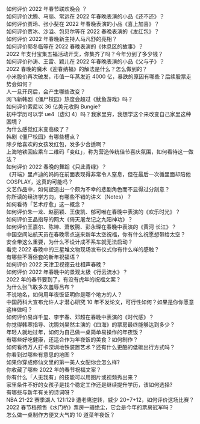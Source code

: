 如何评价 2022 年春节联欢晚会 ？  
如何评价沈腾、马丽、常远在 2022 年春晚表演的小品《还不还》？  
如何评价贾玲、张小斐在 2022 年春晚表演的小品《喜上加喜》？  
如何评价贾冰、沙溢、包贝尔等在 2022 春晚表演的《发红包》？  
如何评价 2022 年春晚新主持人马凡舒的亮相？  
如何评价郭冬临等在 2022 春晚表演的《休息区的故事》？  
2022 年支付宝集五福活动开奖，你集齐了吗？今年分到了多少钱？  
如何评价孙涛、王雷、颖儿在 2022 年春晚表演的小品《父与子》？  
2022 春晚的魔术《迎春纳福》的解法是什么？怎么做到的？  
小米股价再次破发，市值一年蒸发近 4000 亿，暴跌的原因有哪些？后续股票走势会如何？  
人一旦开窍后，会产生哪些改变？  
网飞新韩剧《僵尸校园》热度会超过《鱿鱼游戏》吗？  
如何评价索尼以 36 亿美元收购 Bungie?  
初中学历可以学 ue4（虚幻 4）吗？我家里穷，我想学这个来改变自己家里这种困境？  
为什么感觉红米变高级了？  
韩剧《僵尸校园》有哪些槽点？  
除夕给喜欢的女孩发红包，发多少合适啊？  
上海地铁回应乘车二维码「变红」，称为营造传统佳节喜庆氛围，如何看待这一做法？  
如何评价 2022 春晚的舞蹈《只此青绿》？  
《开端》里卢迪的妈妈在前面表现得非常令人窒息，但在最后一次循里面却陪他 COSPLAY，这真的可能吗？  
文艺作品中，如何塑造出一个颇为不幸的悲剧角色而不显得过分刻意？  
你所读的经济学方向，有哪些不错的讲义（Notes）？  
如何看待「艺术疗愈」这一概念？  
如何评价朱一龙、赵丽颖、王俊凯、郁可唯在春晚中表演的《欢乐时光》？  
如何评价王晶指导的网大《倚天屠龙记之九阳神功》？  
如何评价王嘉尔、陈坤、萧敬腾、彭永琛在春晚中表演的《黄河 长江》？  
中国空间站航天员在春晚零点送来新年太空祝福，你有什么祝愿想带给太空？  
安全带这么重要，为什么不设计成不系车就无法启动？  
看完 2022 春晚中的三星堆文物现场发布仪式你有什么样的感触？  
有哪些不落俗套的新年祝福语？  
如何评价 2022 天津卫视德云社相声春晚？  
如何评价 2022 年春晚中的景观太极《行云流水》？  
2022 年的春节要到了，有没有虎年的祝福文案？  
为什么张飞敢多次羞辱吕布？  
不说地名，如何用年夜饭证明你是哪个地方的人？  
中国药科大宣布允许人才潜心研究 10 年不发论文，可行性如何？如果是你你愿意这样做吗？  
如何评价易烊千玺、李宇春、邓超在春晚中表演的《时代感》？  
你觉得韩寒指导、沈腾刘昊然主演的《四海》的票房最终能够达到多少？  
年轻人就地过年，如何为自己做一桌简单易操作的年夜饭？  
有哪些好吃健康，还适合作为年夜饭的美食？如何制作？  
如何看待万人打卡深圳地铁装置艺术？还有什么更酷的低碳出行方式吗？  
你看到过哪些有意思的地图？  
如果你穿成修仙文里的第一美人女配你会怎么样?  
你收藏了哪些 2022 年的春节祝福文案？  
你有什么「人无我有」的技能可以用图片或视频秀出来？  
家里条件不好的女孩子是找个稳定工作还是继续提升学历，该如何选择?  
有哪些与新年有关的诗词呀？  
NBA 21-22 赛季湖人 121:129 遭老鹰逆转，威少 20+7+12，如何评价这场比赛？  
2022 春节档预售《水门桥》票房一骑绝尘，它会是今年的票房冠军吗？  
怎么做一桌制作方便又大气的 10 道菜年夜饭？  

